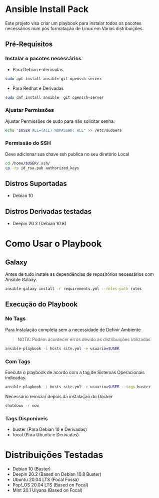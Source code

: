 # Ansible Install Pack
Este projeto visa criar um playbook para instalar todos os pacotes necessários num pós formatação de Linux em Várias distribuições.
## Pré-Requisitos
### Instalar o pacotes necessários
- Para Debian e derivadas
```bash
sudo apt install ansible git openssh-server
```
- Para Redhat e Derivadas
```bash
sudo dnf install ansible  git openssh-server
```
### Ajustar Permissões
Ajustar Permissões de sudo para não solicitar senha:

```bash
echo "$USER ALL=(ALL) NOPASSWD: ALL" >> /etc/sudoers
```
### Permissão do SSH
Deve adicionar sua chave ssh publica no seu diretório Local
```bash
cd /home/$USER/.ssh/
cp -rp id_rsa.pub authorized_keys
```

## Distros Suportadas
- Debian 10

## Distros Derivadas testadas
- Deepin 20.2 (Debian 10.8)

# Como Usar o Playbook
## Galaxy
Antes de tudo instale as dependências de repositórios necessários com Ansible Galaxy.

```bash
ansible-galaxy install -r requirements.yml --roles-path roles
```
## Execução do Playbook
### No Tags
Para Instalação completa sem a necessidade de Definir Ambiente
> NOTA: Podem acontecer erros devido as distribuições utilizadas
```bash
ansible-playbook -i hosts site.yml -e usuario=$USER
```
### Com Tags
Executa o playbook de acordo com a tag de Sistemas Operacionais indicadas.
```bash
ansible-playbook -i hosts site.yml -e usuario=$USER --tags buster
```
Necessário reiniciar depois da instalação do Docker
```bash
shutdown -r now
```
### Tags Disponiveis
- buster (Para Debian 10 e Derivadas)
- focal (Para Ubuntu e Derivadas)

# Distribuições Testadas
- Debian 10 (Buster)
- Deepin 20.2 (Based on Debian 10.8 Buster)
- Ubuntu 20.04 LTS (Focal Fossa)
- Pop!_OS 20.04 LTS (Based on Focal)
- Mint 20.1 Ulyana (Based on Focal)

